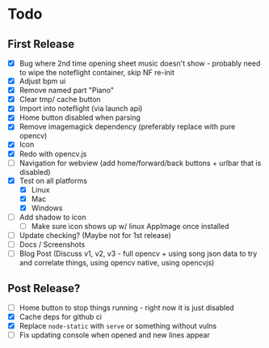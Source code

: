 # Todo

## First Release

- [x] Bug where 2nd time opening sheet music doesn't show - probably need to wipe the noteflight container, skip NF re-init
- [x] Adjust bpm ui
- [x] Remove named part "Piano"
- [x] Clear tmp/ cache button
- [x] Import into noteflight (via launch api)
- [x] Home button disabled when parsing
- [x] Remove imagemagick dependency (preferably replace with pure opencv)
- [x] Icon
- [x] Redo with opencv.js
- [ ] Navigation for webview (add home/forward/back buttons + urlbar that is disabled)
- [x] Test on all platforms
  - [x] Linux
  - [x] Mac
  - [x] Windows
- [ ] Add shadow to icon
  - [ ] Make sure icon shows up w/ linux AppImage once installed
- [ ] Update checking? (Maybe not for 1st release)
- [ ] Docs / Screenshots
- [ ] Blog Post (Discuss v1, v2, v3 - full opencv + using song json data to try and correlate things, using opencv native, using opencvjs)

## Post Release?

- [ ] Home button to stop things running - right now it is just disabled
- [x] Cache deps for github ci
- [x] Replace `node-static` with `serve` or something without vulns
- [ ] Fix updating console when opened and new lines appear
